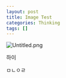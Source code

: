```yaml
---
layout: post
title: Image Test
categories: Thinking
tags: []
---
```


![Untitled.png](https://spicykong.notion.site/image/https%3A%2F%2Fprod-files-secure.s3.us-west-2.amazonaws.com%2Fbc55d29d-9bcf-4907-ad9e-d252dc4154e4%2F09c9429c-e471-4d87-80da-7dcac1baab26%2FUntitled.png?table=block&id=f47ba767-2446-44ef-bb8b-cb911c16e712&userId=&cache=v2)


하이


ㅁㄴㅇㄹ

